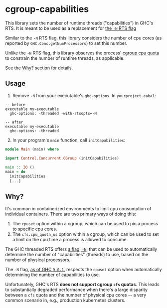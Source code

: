 # cgroup-capabilities

This library sets the number of runtime threads ("capabilities") in GHC's RTS. It is meant to be used as a replacement for [the `-N` RTS flag][rts-n]

Similar to the `-N` RTS flag, this library considers the number of cpu cores (as reported by `GHC.Conc.getNumProcessors`) to set this number.

Unlike the `-N` RTS flag, this library observes the process' [cgroup cpu quota][cgroup-quota] to constrain the number of runtime threads, as applicable.

See the [Why?](#why) section for details.

## Usage

1. Remove `-N` from your executable's `ghc-options`. In `yourproject.cabal`:

```cabal-config
-- before
executable my-executable
  ghc-options: -threaded -with-rtsopts=-N

-- after
executable my-executable
  ghc-options: -threaded
```

2. In your program's `main` function, call `initCapabilities`:

```haskell
module Main (main) where

import Control.Concurrent.CGroup (initCapabilities)

main :: IO ()
main = do
  initCapabilities
  [...]
```

## Why?

It's common in containerized environments to limit cpu consumption of individual containers. There are two primary ways of doing this:

1. The `cpuset` option within a cgroup, which can be used to pin a process to specific cpu cores.
2. The `cfs.cpu_quota_us` option within a cgroup, which can be used to set a limit on the cpu time a process is allowed to consume.

The GHC threaded RTS offers [a flag, `-N`,][rts-n] that can be used to automatically determine the number of "capabilities" (threads) to use, based on the number of physical processors.

The `-N` flag, [as of GHC `9.0.1`][cpuset-commit], respects the `cpuset` option when automatically determining the number of capabilities to use.

Unfortunately, GHC's RTS **does not support cgroup `cfs` quotas**. This leads to substantially degraded performance when there's a large disparity between a `cfs` quota and the number of physical cpu cores -- a very common scenario in, e.g., production kubernetes clusters.

[cpuset-commit]: https://gitlab.haskell.org/ghc/ghc/-/commit/4413828b7c507872c56719fb8920e1c2322830f8
[rts-n]: https://downloads.haskell.org/~ghc/9.0.1/docs/html/users_guide/using-concurrent.html#rts-options-for-smp-parallelism
[cgroup-quota]: https://www.kernel.org/doc/html/latest/scheduler/sched-bwc.html#management
